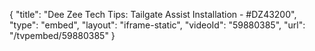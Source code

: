 {
    "title": "Dee Zee Tech Tips: Tailgate Assist Installation - #DZ43200",
    "type": "embed",
    "layout": "iframe-static",
    "videoId": "59880385",
    "url": "\/tvpembed\/59880385"
}